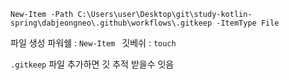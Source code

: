 ``New-Item -Path C:\Users\user\Desktop\git\study-kotlin-spring\dabjeongneo\.github\workflows\.gitkeep -ItemType File``

파일 생성
파워쉘  : ``New-Item ``
깃베쉬 : ``touch``

 ``.gitkeep`` 파일 추가하면 깃 추적 받을수 잇음